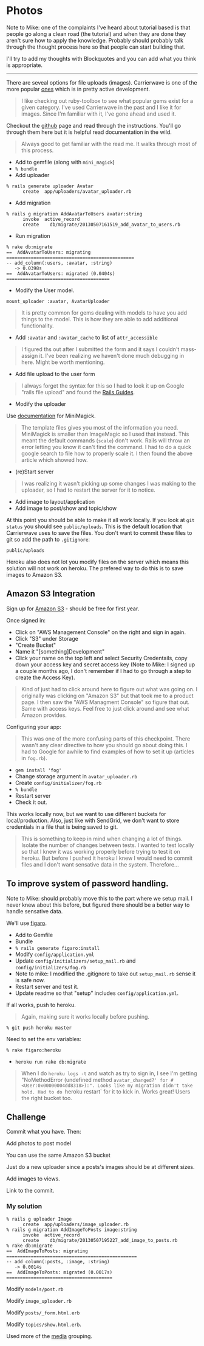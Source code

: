 # Photos

Note to Mike: one of the complaints I've heard about tutorial based is that people go along a clean road (the tutorial) and when they are done they aren't sure how to apply the knowledge. Probably should probably talk through the thought process here so that people can start building that.

I'll try to add my thoughts with Blockquotes and you can add what you think is appropriate.

---

There are seveal options for file uploads (images). Carrierwave is one of the more popular [ones](https://www.ruby-toolbox.com/categories/rails_file_uploads) which is in pretty active development.

> I like checking out ruby-toolbox to see what popular gems exist for a given category. I've used Carrierwave in the past and I like it for images. Since I'm familiar with it, I've gone ahead and used it.

Checkout the [github](https://github.com/jnicklas/carrierwave) page and read through the instructions. You'll go through them here but it is helpful read documentation in the wild.

> Always good to get familiar with the read me. It walks through most of this process.

* Add to gemfile (along with `mini_magick`)
* `% bundle`
* Add uploader

```
% rails generate uploader Avatar
      create  app/uploaders/avatar_uploader.rb
```

* Add migration

```
% rails g migration AddAvatarToUsers avatar:string
      invoke  active_record
      create    db/migrate/20130507161519_add_avatar_to_users.rb
```

* Run migration

```
% rake db:migrate
==  AddAvatarToUsers: migrating ===============================================
-- add_column(:users, :avatar, :string)
   -> 0.0398s
==  AddAvatarToUsers: migrated (0.0404s) ======================================
```

* Modify the User model.

```
mount_uploader :avatar, AvatarUploader
```

> It is pretty common for gems dealing with models to have you add things to the model. This is how they are able to add additional functionality.

* Add `:avatar` and `:avatar_cache` to list of `attr_accessible`

> I figured ths out after I submitted the form and it says I couldn't mass-assign it. I've been realizing we haven't done much debugging in here. Might be worth mentioning.

* Add file upload to the user form

> I always forget the syntax for this so I had to look it up on Google "rails file upload" and found the [Rails Guides](http://guides.rubyonrails.org/form_helpers.html#uploading-files).

* Modify the uploader

Use [documentation](http://carrierwave.rubyforge.org/rdoc/classes/CarrierWave/MiniMagick.html) for MiniMagick.

> The template files gives you most of the information you need. MiniMagick is smaller than ImageMagic so I used that instead. This meant the default commands (`scale`) don't work. Rails will throw an error letting you know it can't find the command. I had to do a quick google search to file how to properly scale it. I then found the above article which showed how.

* (re)Start server

> I was realizing it wasn't picking up some changes I was making to the uploader, so I had to restart the server for it to notice.

* Add image to layout/application
* Add image to post/show and topic/show

At this point you should be able to make it all work locally. If you look at `git status` you should see `public/uploads`. This is the default location that Carrierwave uses to save the files. You don't want to commit these files to git so add the path to `.gitignore`:

```
public/uploads
```

Heroku also does not lot you modify files on the server which means this solution will not work on heroku. The prefered way to do this is to save images to Amazon S3.

## Amazon S3 Integration

Sign up for [Amazon S3](http://aws.amazon.com/s3/) - should be free for first year.

Once signed in:

* Click on "AWS Management Console" on the right and sign in again.
* Click "S3" under Storage
* "Create Bucket"
* Name it "[something]Development"
* Click your name on the top left and select Security Credentails, copy down your access key and secret access key (Note to Mike: I signed up a couple months ago, I don't remember if I had to go through a step to create the Access Key).

> Kind of just had to click around here to figure out what was going on. I originally was clicking on "Amazon S3" but that took me to a product page. I then saw the "AWS Managment Console" so figure that out. Same with access keys. Feel free to just click around and see what Amazon provides.

Configuring your app: 

> This was one of the more confusing parts of this checkpoint. There wasn't any clear directive to how you should go about doing this. I had to Google for awhile to find examples of how to set it up (articles in `fog.rb`).

* `gem install 'fog'`
* Change storage argument in `avatar_uploader.rb`
* Create `config/initializer/fog.rb`
* `% bundle`
* Restart server
* Check it out.

This works locally now, but we want to use different buckets for local/production. Also, just like with SendGrid, we don't want to store credentials in a file that is being saved to git.

> This is something to keep in mind when changing a lot of things. Isolate the number of changes between tests. I wanted to test locally so that I knew it was working properly before trying to test it on heroku. But before I pushed it heroku I knew I would need to commit files and I don't want sensative data in the system. Therefore...

## To improve system of password handling.

Note to Mike: should probably move this to the part where we setup mail. I never knew about this before, but figured there should be a better way to handle sensative data.

We'll use [figaro](https://github.com/laserlemon/figaro).

* Add to Gemfile
* Bundle
* `% rails generate figaro:install`
* Modify `config/application.yml`
* Update `config/initializers/setup_mail.rb` and `config/initializers/fog.rb`
* Note to mike: I modified the .gitignore to take out `setup_mail.rb` sense it is safe now.
* Restart server and test it.
* Update readme so that "setup" includes `config/application.yml`.

If all works, push to heroku.

> Again, making sure it works locally before pushing.

```
% git push heroku master
```

Need to set the env variables:

```
% rake figaro:heroku
```

* `heroku run rake db:migrate`

> When I do `heroku logs -t` and watch as try to sign in, I see I'm getting "NoMethodError (undefined method `avatar_changed?' for #<User:0x00000004dd8318>):". Looks like my migration didn't take hold. Had to do `heroku restart` for it to kick in. Works great! Users the right bucket too.

## Challenge

Commit what you have. Then:

Add photos to post model

You can use the same Amazon S3 bucket

Just do a new uploader since a posts's images should be at different sizes.

Add images to views.

Link to the commit.

### My solution

```
% rails g uploader Image 
      create  app/uploaders/image_uploader.rb
% rails g migration AddImageToPosts image:string
      invoke  active_record
      create    db/migrate/20130507195227_add_image_to_posts.rb
% rake db:migrate
==  AddImageToPosts: migrating ================================================
-- add_column(:posts, :image, :string)
   -> 0.0014s
==  AddImageToPosts: migrated (0.0017s) =======================================
```

Modify `models/post.rb`

Modify `image_uploader.rb`

Modify `posts/_form.html.erb`

Modify `topics/show.html.erb`.

Used more of the [media](http://twitter.github.io/bootstrap/components.html#media) grouping.
